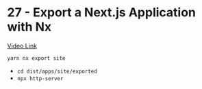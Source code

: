 # 27 - Export a Next.js Application with Nx
[Video Link]()

<TimeStamp start="0:41" end="0:43">

`yarn nx export site`

</TimeStamp>

<TimeStamp start="2:02" end="2:04">

- `cd dist/apps/site/exported`
- `npx http-server`


</TimeStamp>
